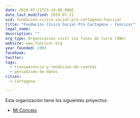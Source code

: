 ```yaml
---
date: 2019-07-21T23:14:06.000Z
date_last_modified: 2019-07-21
uid: fundacion-civico-social-pro-cartagena-funcicar
title: "Fundación Cívico Social Pro Cartagena - Funcicar"
legal_name: 
description: ""
org_type: Organización civil sin fines de lucro (ONG)
website: www.funcicar.org
year_founded: 1993
facebook: 
twitter: 
tags:
  - transparencia-y-rendicion-de-cuentas
  - periodismo-de-datos
cities: 
  - Cartagena

---
```


Esta organización tiene los siguientes proyectos:

- [Mi Concejo](/proyectos/mi-concejo)
